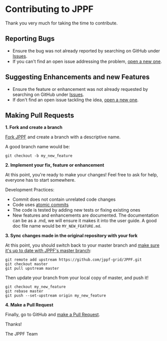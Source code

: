 # Contributing to JPPF

Thank you very much for taking the time to contribute.

## Reporting Bugs

* Ensure the bug was not already reported by searching on GitHub under [Issues](https://github.com/jppf-grid/JPPF/issues).
* If you can't find an open issue addressing the problem, [open a new one](https://github.com/BOINC/boinc/issues/new).

## Suggesting Enhancements and new Features

* Ensure the feature or enhancement was not already requested by searching on GitHub under [Issues](https://github.com/jppf-grid/JPPF/issues).
* If don't find an open issue tackling the idea, [open a new one](https://github.com/jppf-grid/JPPF/issues/new).

## Making Pull Requests

**1. Fork and create a branch**

[Fork JPPF](https://help.github.com/articles/fork-a-repo/) and create a branch with a descriptive name.

A good branch name would be:
```
git checkout -b my_new_feature
```

**2. Implement your fix, feature or enhancement**

At this point, you're ready to make your changes! Feel free to ask for help, everyone has to start somewhere.

Development Practices:

* Commit does not contain unrelated code changes
* Code uses [atomic commits](https://www.freshconsulting.com/atomic-commits/)
* The code is tested by adding new tests or fixing existing ones
* New features and enhancements are documented. The documentation can be as a .md, we will ensure it makes it into the user guide. A good doc file name would be `MY_NEW_FEATURE.md`.

**3. Sync changes made in the original repository with your fork**

At this point, you should switch back to your master branch and [make sure it's up to date with JPPF's master branch](https://help.github.com/articles/configuring-a-remote-for-a-fork/):

```
git remote add upstream https://github.com/jppf-grid/JPPF.git
git checkout master
git pull upstream master
```

Then update your branch from your local copy of master, and push it!

```
git checkout my_new_feature
git rebase master
git push --set-upstream origin my_new_feature
```

**4. Make a Pull Request** 

Finally, go to GitHub and [make a Pull Request](https://help.github.com/articles/creating-a-pull-request-from-a-fork/).


Thanks!

The JPPF Team
